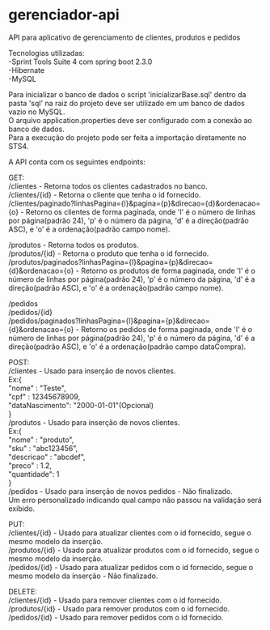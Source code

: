 # gerenciador-api

API para aplicativo de gerenciamento de clientes, produtos e pedidos

Tecnologias utilizadas:\
-Sprint Tools Suite 4 com spring boot 2.3.0\
-Hibernate\
-MySQL

Para inicializar o banco de dados o script 'inicializarBase.sql' dentro da pasta 'sql' na raiz do projeto deve ser utilizado em um banco de dados vazio no MySQL.\
O arquivo application.properties deve ser configurado com a conexão ao banco de dados.\
Para a execução do projeto pode ser feita a importação diretamente no STS4.

A API conta com os seguintes endpoints:

GET:\
  /clientes - Retorna todos os clientes cadastrados no banco.\
  /clientes/{id} - Retorna o cliente que tenha o id fornecido.\
  /clientes/paginado?linhasPagina={l}&pagina={p}&direcao={d}&ordenacao={o} - Retorno os clientes de forma paginada, onde 'l' é o número de linhas por página(padrão 24), 'p' é o número da página, 'd' é a direção(padrão ASC), e 'o' é a ordenação(padrão campo nome).
  
  /produtos - Retorna todos os produtos.\
  /produtos/{id} - Retorna o produto que tenha o id fornecido.\
  /produtos/paginados?linhasPagina={l}&pagina={p}&direcao={d}&ordenacao={o} - Retorno os produtos de forma paginada, onde 'l' é o número de linhas por página(padrão 24), 'p' é o número da página, 'd' é a direção(padrão ASC), e 'o' é a ordenação(padrão campo nome).
  
  /pedidos\
  /pedidos/{id}\
  /pedidos/paginados?linhasPagina={l}&pagina={p}&direcao={d}&ordenacao={o} - Retorno os pedidos de forma paginada, onde 'l' é o número de linhas por página(padrão 24), 'p' é o número da página, 'd' é a direção(padrão ASC), e 'o' é a ordenação(padrão campo dataCompra).
  
  POST:\
  /clientes - Usado para inserção de novos clientes.\
  Ex:{\
        "nome" : "Teste",\
        "cpf" : 12345678909,\
        "dataNascimento": "2000-01-01"(Opcional)\
      }\
  /produtos - Usado para inserção de novos clientes.\
  Ex:{\
	      "nome" : "produto",\
	      "sku" : "abc123456",\
	      "descricao" : "abcdef",\
	      "preco" : 1.2,\
	      "quantidade": 1\
      }\
  /pedidos - Usado para inserção de novos pedidos - Não finalizado.\
  Um erro personalizado indicando qual campo não passou na validação será exibido.
  
  PUT:\
  /clientes/{id} - Usado para atualizar clientes com o id fornecido, segue o mesmo modelo da inserção.\
  /produtos/{id} - Usado para atualizar produtos com o id fornecido, segue o mesmo modelo da inserção.\
  /pedidos/{id} - Usado para atualizar pedidos com o id fornecido, segue o mesmo modelo da inserção - Não finalizado.
  
  DELETE:\
  /clientes/{id} - Usado para remover clientes com o id fornecido.\
  /produtos/{id} - Usado para remover produtos com o id fornecido.\
  /pedidos/{id} - Usado para remover pedidos com o id fornecido.
